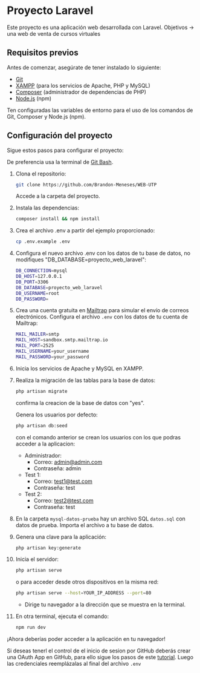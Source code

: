 <!-- <p align="center"><a href="https://laravel.com" target="_blank"><img src="https://raw.githubusercontent.com/laravel/art/master/logo-lockup/5%20SVG/2%20CMYK/1%20Full%20Color/laravel-logolockup-cmyk-red.svg" width="400" alt="Laravel Logo"></a></p>

<p align="center">
<a href="https://github.com/laravel/framework/actions"><img src="https://github.com/laravel/framework/workflows/tests/badge.svg" alt="Build Status"></a>
<a href="https://packagist.org/packages/laravel/framework"><img src="https://img.shields.io/packagist/dt/laravel/framework" alt="Total Downloads"></a>
<a href="https://packagist.org/packages/laravel/framework"><img src="https://img.shields.io/packagist/v/laravel/framework" alt="Latest Stable Version"></a>
<a href="https://packagist.org/packages/laravel/framework"><img src="https://img.shields.io/packagist/l/laravel/framework" alt="License"></a>
</p> -->
# Proyecto Laravel

Este proyecto es una aplicación web desarrollada con Laravel. 
Objetivos -> una web de venta de cursos virtuales

## Requisitos previos

Antes de comenzar, asegúrate de tener instalado lo siguiente:

- [Git](https://git-scm.com/downloads)
- [XAMPP](https://www.apachefriends.org/download.html) (para los servicios de Apache, PHP y MySQL)
- [Composer](https://getcomposer.org/download/) (administrador de dependencias de PHP)
- [Node.js](https://nodejs.org/en) (npm)

Ten configuradas las variables de entorno para el uso de los comandos de Git, Composer y Node.js (npm).

## Configuración del proyecto

Sigue estos pasos para configurar el proyecto:

De preferencia usa la terminal de [Git Bash](https://git-scm.com/downloads).

1. Clona el repositorio:
    ```bash
    git clone https://github.com/Brandon-Meneses/WEB-UTP
    ```
    Accede a la carpeta del proyecto.

2. Instala las dependencias:
    ```bash
    composer install && npm install
    ```

3. Crea el archivo .env a partir del ejemplo proporcionado:
    ```bash
    cp .env.example .env
    ```

4. Configura el nuevo archivo .env con los datos de tu base de datos, no modifiques "DB_DATABASE=proyecto_web_laravel":
    ```bash
    DB_CONNECTION=mysql
    DB_HOST=127.0.0.1
    DB_PORT=3306
    DB_DATABASE=proyecto_web_laravel
    DB_USERNAME=root
    DB_PASSWORD=
    ```

5. Crea una cuenta gratuita en [Mailtrap](https://mailtrap.io/) para simular el envío de correos electrónicos. Configura el archivo `.env` con los datos de tu cuenta de Mailtrap:
    ```bash
    MAIL_MAILER=smtp
    MAIL_HOST=sandbox.smtp.mailtrap.io
    MAIL_PORT=2525
    MAIL_USERNAME=your_username
    MAIL_PASSWORD=your_password
    ```

6. Inicia los servicios de Apache y MySQL en XAMPP.

7. Realiza la migración de las tablas para la base de datos:
    ```bash
    php artisan migrate
    ```
    confirma la creacion de la base de datos con "yes".

    Genera los usuarios por defecto:
    ```bash
    php artisan db:seed
    ```   
    con el comando anterior se crean los usuarios con los que podras acceder a la aplicacion:
    - Administrador:
        - Correo: admin@admin.com
        - Contraseña: admin
    - Test 1:
        - Correo: test1@test.com
        - Contraseña: test
    - Test 2:
        - Correo: test2@test.com
        - Contraseña: test
    
8. En la carpeta `mysql-datos-prueba` hay un archivo SQL `datos.sql` con datos de prueba. Importa el archivo a tu base de datos.

9. Genera una clave para la aplicación:
     ```bash
    php artisan key:generate
    ```

10. Inicia el servidor:
    ```bash
    php artisan serve
    ```
    o para acceder desde otros dispositivos en la misma red:
    ```bash
    php artisan serve --host=YOUR_IP_ADDRESS --port=80
    ```
    * Dirige tu navegador a la dirección que se muestra en la terminal.

11. En otra terminal, ejecuta el comando:
    ```bash
    npm run dev
    ```

¡Ahora deberías poder acceder a la aplicación en tu navegador!

Si deseas tenerl el control de el inicio de sesion por GitHub deberás crear una OAuth App en GitHub, para ello sigue los pasos de este [tutorial](https://docs.github.com/es/developers/apps/building-oauth-apps/creating-an-oauth-app). Luego las credenciales reemplázalas al final del archivo `.env`
